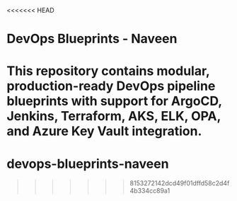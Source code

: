 <<<<<<< HEAD
# DevOps Blueprints - Naveen

This repository contains modular, production-ready DevOps pipeline blueprints with support for ArgoCD, Jenkins, Terraform, AKS, ELK, OPA, and Azure Key Vault integration.
=======
# devops-blueprints-naveen
>>>>>>> 8153272142dcd49f01dffd58c2d4f4b334cc89a1
